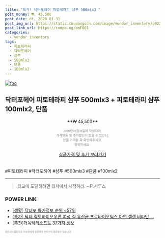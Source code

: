 ```yaml
--- 
title: "특가! 닥터포헤어 피토테라피 샴푸 500mlx3 " 
post_money: ₩. 45,500 
post_date: dt. 2020.01.31 
post_img_url: https://static.coupangcdn.com/image/vendor_inventory/e922/e82cbbc0b10c86ba069d6d27b68ada7d7c3ee1d2c8b191a69d8461d01211.jpg 
post_link_url: https://coupa.ng/bnF881 
categories: 
  - vendor_inventory 
tags: 
  - 피토테라피 
  - 닥터포헤어 
  - 샴푸 
  - 500mlx3 
  - 단품 
  - 100mlx2 
--- 
```

[![foo](https://static.coupangcdn.com/image/vendor_inventory/e922/e82cbbc0b10c86ba069d6d27b68ada7d7c3ee1d2c8b191a69d8461d01211.jpg)](https://coupa.ng/bnF881) 

## 닥터포헤어 피토테라피 샴푸 500mlx3 + 피토테라피 샴푸 100mlx2, 단품 
<p style="text-align: center;">**₩ 45,500**</p> 
<p style="text-align: center;"><span style="color: #898c8f; font-family: Georgia,Times,serif; font-size: 0.75em;">2020년01월31일에 작성되어, <br>가격변동 및 추가할인이 있을 수 있으니,<br> 상품 가격을 꼭!확인해주세요.<br>행복하세요~</span> 
</p>	 
<div markdown="0" style="text-align: center;"><a href="https://coupa.ng/bnF881" class="btn btn--success">상품가격 및 후기 보러가기</a></div> 
<br><br> 
  #피토테라피 #닥터포헤어 #샴푸 #500mlx3 #단품 #100mlx2 
<hr> 

> 최고에 도달하려면 최저에서 시작하라. – P.시루스 


### POWER LINK

* <a href="https://blog.naver.com/sakai111/221778304564" target="_blank"> [생활] 닥터포 특가정보 순위 ~57위</a>
* <a href="https://blog.naver.com/sakai111/221786903088" target="_blank">[특가] 닥터 락토바이오우먼 여성 질 유산균 프로바이오틱스 아연 셀렌 비타민 ...</a>
* <a href="https://blog.naver.com/fasyy4321/221788107181" target="_blank">[추천]더독닥터소프트 37가지 정보</a>

<span style="color: #898c8f; font-family: Georgia,Times,serif; font-size: 0.55em;">파트너스활동으로 작성자에게 일정액의 커미션이 제공될수 있습니다.</span> 
